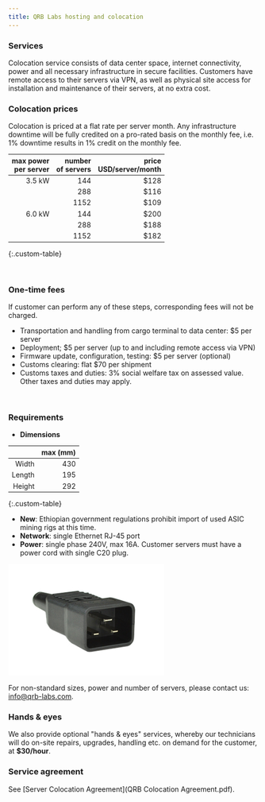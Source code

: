 ```yaml
---
title: QRB Labs hosting and colocation
---
```


### Services

Colocation service consists of data center space, internet
connectivity, power and all necessary infrastructure in secure
facilities.  Customers have remote access to their servers via VPN, as well as physical site access for installation and maintenance of their servers, at no extra cost. 

### Colocation prices

Colocation is priced at a flat rate per server month. Any infrastructure downtime will be fully credited on a pro-rated basis on the monthly fee, i.e. 1% downtime results in 1% credit on the monthly fee.

|  max power <br> per server  |  number <br> of servers  |  price <br> USD/server/month |
| -----------: | -----------------: | ----------: |
|  3.5 kW	     |  144               | $128        |
|              |  288               | $116        | 
|              |  1152               | $109	      | 
|  6.0 kW	       |  144		            | $200	      | 
|              |  288		            | $188        |
|              |  1152               | $182	      | 
{:.custom-table}

<br />

### One-time fees

If customer can perform any of these steps, corresponding fees will
not be charged.

  * Transportation and handling from cargo terminal to data center: $5 per server
  * Deployment; $5 per server (up to and including remote access via VPN)
  * Firmware update, configuration, testing: $5 per server (optional)
  * Customs clearing: flat $70 per shipment
  * Customs taxes and duties: 3% social welfare tax on assessed value. Other taxes and duties may apply.

<br />

### Requirements

  * **Dimensions**
  
|  | max (mm)|
| ------: | ------: |
| Width   | 430   |
| Length  | 195   | 
| Height  | 292   |
{:.custom-table}

  * **New**: Ethiopian government regulations prohibit import of used ASIC mining rigs at this time.
  * **Network**: single Ethernet RJ-45 port
  * **Power**: single phase 240V, max 16A. Customer servers must have a power cord with single C20 plug.
  <img src="images/c20-plug.png" />

<br />

For non-standard sizes, power and number of servers, please contact us: info@qrb-labs.com.

### Hands & eyes
We also provide optional "hands & eyes" services, whereby our technicians will do on-site repairs, upgrades, handling etc.  on demand for the customer, at **$30/hour**.

### Service agreement

See [Server Colocation Agreement](QRB Colocation Agreement.pdf).
